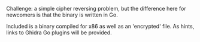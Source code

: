 Challenge: a simple cipher reversing problem, but the difference here for newcomers is that the binary is written in Go. 

Included is a binary compiled for x86 as well as an 'encrypted' file. As hints, links to Ghidra Go plugins will be provided.
